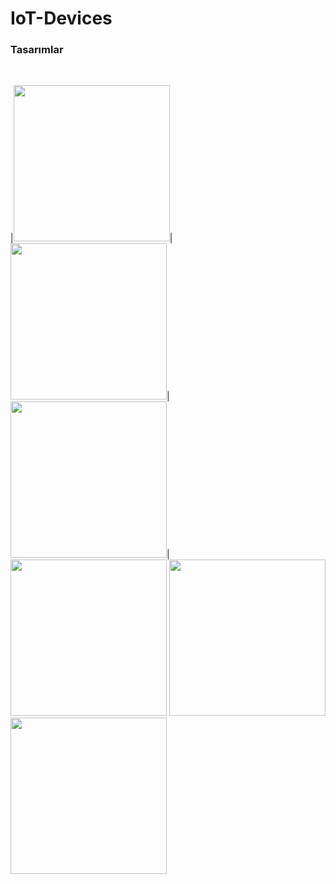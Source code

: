 # IoT-Devices
<h3>Tasarımlar</h3><br>

|<img src="https://user-images.githubusercontent.com/73975473/200860705-d2e445a7-1d22-4f2b-87da-0dd844c2cee3.png" style="width:250px"/>|
<img src="https://user-images.githubusercontent.com/73975473/200860776-887abb7e-9d81-496c-83bd-85246be5830c.png" style="width:250px"/>|
<img src="https://user-images.githubusercontent.com/73975473/200862454-c30482ef-c34f-4146-9147-b64b3e1ad6e6.png" style="width:250px"/>|
<br>
<img src="https://user-images.githubusercontent.com/73975473/200862801-f91e4ce4-5a87-4bc0-b081-231fc778dcdb.png" style="width:250px"/>
<img src="https://user-images.githubusercontent.com/73975473/200862838-f67e1f73-3a11-467c-848f-b42e8577966a.png" style="width:250px"/>
<img src="https://user-images.githubusercontent.com/73975473/200862854-9a28b3fc-1505-4119-8779-929b3523e1f1.png" style="width:250px"/>


